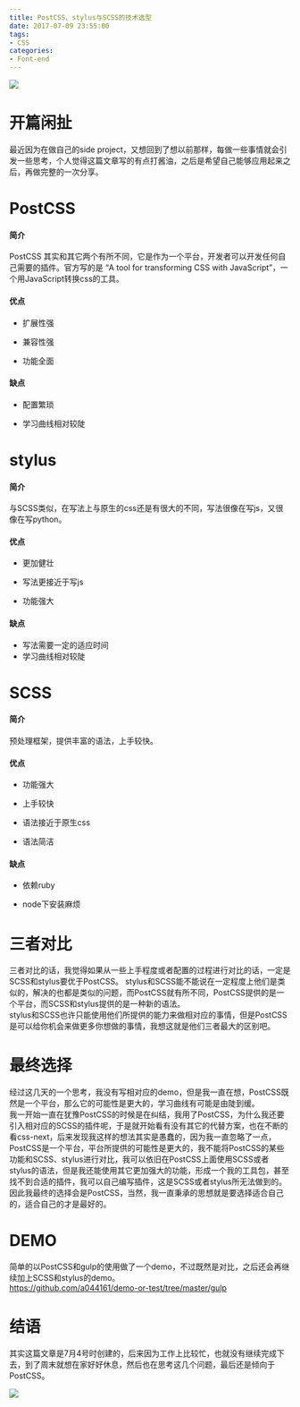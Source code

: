 ```yaml
---
title: PostCSS、stylus与SCSS的技术选型
date: 2017-07-09 23:55:00
tags:
- CSS
categories: 
- Font-end
---
```


[![](https://badge.juejin.im/entry/5966de11f265da6c332419e2/likes.svg?style=flat-square)](https://juejin.im/entry/5966de11f265da6c332419e2/detail)

# 开篇闲扯

最近因为在做自己的side project，又想回到了想以前那样，每做一些事情就会引发一些思考，个人觉得这篇文章写的有点打酱油，之后是希望自己能够应用起来之后，再做完整的一次分享。

<!-- more -->

# PostCSS
#### 简介  
PostCSS 其实和其它两个有所不同，它是作为一个平台，开发者可以开发任何自己需要的插件。官方写的是 “A tool for transforming CSS with JavaScript”，一个用JavaScript转换css的工具。
#### 优点

* 扩展性强
  
* 兼容性强  

* 功能全面

#### 缺点

* 配置繁琐

* 学习曲线相对较陡

# stylus

#### 简介  

与SCSS类似，在写法上与原生的css还是有很大的不同，写法很像在写js，又很像在写python。

#### 优点

* 更加健壮

* 写法更接近于写js

* 功能强大

#### 缺点

* 写法需要一定的适应时间
* 学习曲线相对较陡

# SCSS

#### 简介

预处理框架，提供丰富的语法，上手较快。

#### 优点

* 功能强大

* 上手较快

* 语法接近于原生css

* 语法简洁

#### 缺点

* 依赖ruby

* node下安装麻烦

# 三者对比
三者对比的话，我觉得如果从一些上手程度或者配置的过程进行对比的话，一定是SCSS和stylus要优于PostCSS。
stylus和SCSS能不能说在一定程度上他们是类似的，解决的也都是类似的问题，而PostCSS就有所不同，PostCSS提供的是一个平台，而SCSS和stylus提供的是一种新的语法。  
stylus和SCSS也许只能使用他们所提供的能力来做相对应的事情，但是PostCSS是可以给你机会来做更多你想做的事情，我想这就是他们三者最大的区别吧。

# 最终选择  
经过这几天的一个思考，我没有写相对应的demo，但是我一直在想，PostCSS既然是一个平台，那么它的可能性是更大的，学习曲线有可能是由陡到缓。  
我一开始一直在犹豫PostCSS的时候是在纠结，我用了PostCSS，为什么我还要引入相对应的SCSS的插件呢，于是就开始看有没有其它的代替方案，也在不断的看css-next，后来发现我这样的想法其实是愚蠢的，因为我一直忽略了一点，PostCSS是一个平台，平台所提供的可能性是更大的，我不能将PostCSS的某些功能和SCSS、stylus进行对比，我可以依旧在PostCSS上面使用SCSS或者stylus的语法，但是我还能使用其它更加强大的功能，形成一个我的工具包，甚至找不到合适的插件，我可以自己编写插件，这是SCSS或者stylus所无法做到的。因此我最终的选择会是PostCSS，当然，我一直秉承的思想就是要选择适合自己的，适合自己的才是最好的。  

# DEMO
简单的以PostCSS和gulp的使用做了一个demo，不过既然是对比，之后还会再继续加上SCSS和stylus的demo。  
https://github.com/a044161/demo-or-test/tree/master/gulp

# 结语
其实这篇文章是7月4号时创建的，后来因为工作上比较忙，也就没有继续完成下去，到了周末就想在家好好休息，然后也在思考这几个问题，最后还是倾向于PostCSS。  

[![](https://badge.juejin.im/entry/5966de11f265da6c332419e2/likes.svg?style=flat-square)](https://juejin.im/entry/5966de11f265da6c332419e2/detail)